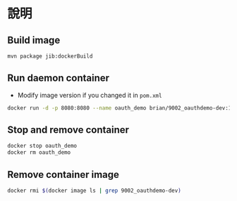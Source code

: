 # 說明

## Build image

```bash
mvn package jib:dockerBuild
```

## Run daemon container

* Modify image version if you changed it in `pom.xml`

```bash
docker run -d -p 8080:8080 --name oauth_demo brian/9002_oauthdemo-dev:1.0
```

## Stop and remove container

```bash
docker stop oauth_demo
docker rm oauth_demo
```

## Remove container image

```bash
docker rmi $(docker image ls | grep 9002_oauthdemo-dev)
```